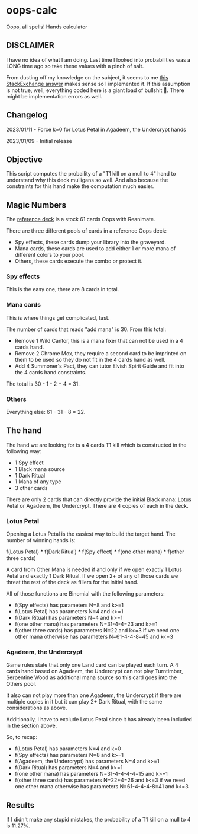 # oops-calc
Oops, all spells! Hands calculator

## DISCLAIMER
I have no idea of what I am doing. Last time I looked into probabilities was a LONG time ago so take these values with a pinch of salt.

From dusting off my knowledge on the subject, it seems to me [this StackExchange answer](https://boardgames.stackexchange.com/questions/23212/whats-the-probability-of-having-a-combo-on-the-first-turn-in-mtg) makes sense so I implemented it. If this assumption is not true, well, everything coded here is a giant load of bullshit 🙂. There might be implementation errors as well.

## Changelog
2023/01/11 - Force k=0 for Lotus Petal in Agadeem, the Undercrypt hands

2023/01/09 - Initial release

## Objective
This script computes the probaility of a "T1 kill on a mull to 4" hand to understand why this deck mulligans so well. And also because the constraints for this hand make the computation much easier.

## Magic Numbers
The [reference deck](Oops.txt) is a stock 61 cards Oops with Reanimate.

There are three different pools of cards in a reference Oops deck:
 - Spy effects, these cards dump your library into the graveyard.
 - Mana cards, these cards are used to add either 1 or more mana of different colors to your pool.
 - Others, these cards execute the combo or protect it.

### Spy effects
This is the easy one, there are 8 cards in total.

### Mana cards
This is where things get complicated, fast.

The number of cards that reads "add mana" is 30. From this total:
 - Remove 1 Wild Cantor, this is a mana fixer that can not be used in a 4 cards hand.
 - Remove 2 Chrome Mox, they require a second card to be imprinted on them to be used so they do not fit in the 4 cards hand as well.
 - Add 4 Summoner's Pact, they can tutor Elvish Spirit Guide and fit into the 4 cards hand constraints.

The total is 30 - 1 - 2 + 4 = 31.

### Others
Everything else: 61 - 31 - 8 = 22.

## The hand
The hand we are looking for is a 4 cards T1 kill which is constructed in the following way:
 - 1 Spy effect
 - 1 Black mana source
 - 1 Dark Ritual
 - 1 Mana of any type
 - 3 other cards

There are only 2 cards that can directly provide the initial Black mana: Lotus Petal or Agadeem, the Undercrypt. There are 4 copies of each in the deck.

### Lotus Petal
Opening a Lotus Petal is the easiest way to build the target hand. The number of winning hands is:

f(Lotus Petal) * f(Dark Ritual) * f(Spy effect) * f(one other mana) * f(other three cards)

A card from Other Mana is needed if and only if we open exactly 1 Lotus Petal and exactly 1 Dark Ritual. If we open 2+ of any of those cards we threat the rest of the deck as fillers for the initial hand.

All of those functions are Binomial with the following parameters:
 - f(Spy effects) has parameters N=8 and k>=1
 - f(Lotus Petal) has parameters N=4 and k>=1
 - f(Dark Ritual) has parameters N=4 and k>=1
 - f(one other mana) has parameters N=31-4-4=23 and k>=1
 - f(other three cards) has parameters N=22 and k<=3 if we need one other mana otherwise has parameters N=61-4-4-8=45 and k<=3

### Agadeem, the Undercrypt
Game rules state that only one Land card can be played each turn. A 4 cards hand based on Agadeem, the Undercrypt can not play Turntimber, Serpentine Wood as additional mana source so this card goes into the Others pool.

It also can not play more than one Agadeem, the Undercrypt if there are multiple copies in it but it can play 2+ Dark Ritual, with the same considerations as above.

Additionally, I have to exclude Lotus Petal since it has already been included in the section above.

So, to recap:
 - f(Lotus Petal) has parameters N=4 and k=0
 - f(Spy effects) has parameters N=8 and k>=1
 - f(Agadeem, the Undercrypt) has parameters N=4 and k>=1
 - f(Dark Ritual) has parameters N=4 and k>=1
 - f(one other mana) has parameters N=31-4-4-4-4=15 and k>=1
 - f(other three cards) has parameters N=22+4=26 and k<=3 if we need one other mana otherwise has parameters N=61-4-4-4-8=41 and k<=3

## Results
If I didn't make any stupid mistakes, the probability of a T1 kill on a mull to 4 is 11.27%.
